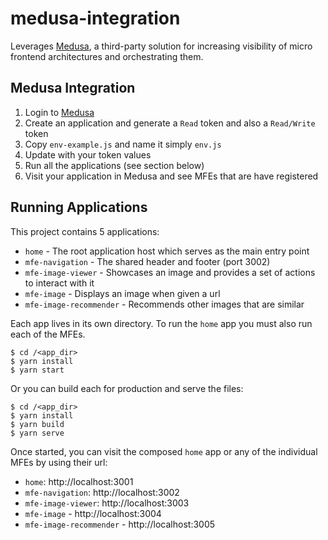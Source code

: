 # medusa-integration
Leverages [Medusa](https://www.medusa.codes/), a third-party solution for increasing visibility of micro frontend architectures and orchestrating them.

## Medusa Integration

1) Login to [Medusa](https://medusa.codes/)
2) Create an application and generate a `Read` token and also a `Read/Write` token
3) Copy `env-example.js` and name it simply `env.js`
4) Update with your token values
5) Run all the applications (see section below)
6) Visit your application in Medusa and see MFEs that are have registered


## Running Applications
This project contains 5 applications:

- `home` - The root application host which serves as the main entry point
- `mfe-navigation` - The shared header and footer (port 3002)
- `mfe-image-viewer` - Showcases an image and provides a set of actions to interact with it
- `mfe-image` - Displays an image when given a url
- `mfe-image-recommender` - Recommends other images that are similar

Each app lives in its own directory.
To run the `home` app you must also run each of the MFEs.

```shell
$ cd /<app_dir>
$ yarn install
$ yarn start
```

Or you can build each for production and serve the files:

```shell
$ cd /<app_dir>
$ yarn install
$ yarn build
$ yarn serve 
```

Once started, you can visit the composed `home` app or any of the individual MFEs by using their url:

- `home`: http://localhost:3001
- `mfe-navigation`: http://localhost:3002
- `mfe-image-viewer`: http://localhost:3003
- `mfe-image` - http://localhost:3004
- `mfe-image-recommender` - http://localhost:3005